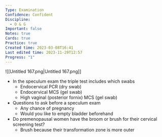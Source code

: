 ```yaml
---
Type: Examination
Confidence: Confident
Discipline:
  - O & G
Important: false
Notes: true
Cards: true
Practice: true
Created time: 2023-03-08T16:41
Last edited time: 2023-11-29T12:57
Progress: "1"
---
```

![[Untitled 167.png|Untitled 167.png]]
- In the speculum exam the triple test includes which swabs
    - Endocervical PCR (dry swab)
    - Endocervical MCS (gel swab)
    - High vaginal (posterior fornix) MCS (gel swab)
- Questions to ask before a speculum exam
    - Any chance of pregnancy
    - Would you like to empty bladder beforehand
- Do premenopausal women have the broom or brush for their cervical screening test?
    - Brush because their transformation zone is more outer
